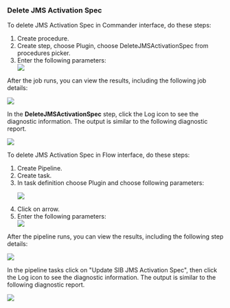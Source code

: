 <h3>Delete JMS Activation Spec</h3>
                <p>To delete JMS Activation Spec in Commander interface, do these steps:</p>
                <ol>
                    <li>Create procedure.</li>
                    <li>Create step, choose Plugin, choose DeleteJMSActivationSpec from procedures
                    picker.</li>
                    <li>Enter the following parameters: </li>
                    <img src="../../plugins/EC-WebSphere/images/DeleteJMSActivationSpec/ProcedureConfig.png" />
                </ol>
                <p>After the job runs, you can view the results, including the following
                job details:</p>
                <img src="../../plugins/EC-WebSphere/images/DeleteJMSActivationSpec/ProcedureResult.png" />
                <p>In the <b>DeleteJMSActivationSpec</b> step, click the Log icon to see the
                diagnostic information. The output is similar to the following
                diagnostic report.</p>
                <img src="../../plugins/EC-WebSphere/images/DeleteJMSActivationSpec/ProcedureLog.png" />
                <p>To delete JMS Activation Spec in Flow interface, do these steps:</p>
                <ol>
                    <li>Create Pipeline.</li>
                    <li>Create task.</li>
                    <li>In task definition choose Plugin and choose following parameters:
                    <p><img src="../../plugins/EC-WebSphere/images/DeleteJMSActivationSpec/PipelinePicker.png" /></p>
                    </li>
                    <li>Click on arrow.</li>
                    <li>Enter the following parameters: </li>
                    <img src="../../plugins/EC-WebSphere/images/DeleteJMSActivationSpec/PipelineConfig.png" />
                </ol>
                <p>After the pipeline runs, you can view the results, including the
                following step details:</p>
                <img src="../../plugins/EC-WebSphere/images/DeleteJMSActivationSpec/PipelineResult.png" />
                <p>In the pipeline tasks click on "Update SIB JMS Activation Spec", then click the Log icon to see the
                diagnostic information. The output is similar to the following
                diagnostic report.</p>
                <img src="../../plugins/EC-WebSphere/images/DeleteJMSActivationSpec/PipelineLog.png" />